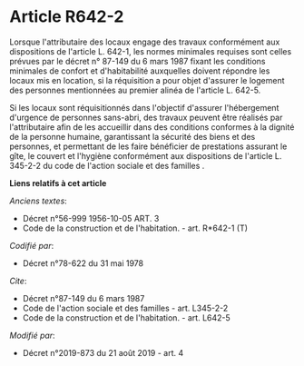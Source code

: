 # Article R642-2

Lorsque l'attributaire des locaux engage des travaux conformément aux dispositions de l'article L. 642-1, les normes
minimales requises sont celles prévues par le  décret n° 87-149 du 6 mars 1987  fixant les conditions minimales de confort et
d'habitabilité auxquelles doivent répondre les locaux mis en location, si la réquisition a pour objet d'assurer le logement
des personnes mentionnées au premier alinéa de l'article L. 642-5. 

Si les locaux sont réquisitionnés dans l'objectif d'assurer l'hébergement d'urgence de personnes sans-abri, des travaux
peuvent être réalisés par l'attributaire afin de les accueillir dans des conditions conformes à la dignité de la personne
humaine, garantissant la sécurité des biens et des personnes, et permettant de les faire bénéficier de prestations assurant
le gîte, le couvert et l'hygiène conformément aux  dispositions de l'article L. 345-2-2 du code de l'action sociale et des
familles .

**Liens relatifs à cet article**

_Anciens textes_:

  - Décret n°56-999 1956-10-05 ART. 3
  - Code de la construction et de l'habitation. - art. R*642-1 (T)

_Codifié par_:

  - Décret n°78-622 du 31 mai 1978

_Cite_:

  - Décret n°87-149 du 6 mars 1987
  - Code de l'action sociale et des familles - art. L345-2-2
  - Code de la construction et de l'habitation. - art. L642-5

_Modifié par_:

  - Décret n°2019-873 du 21 août 2019 - art. 4
